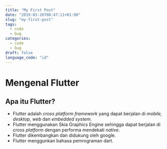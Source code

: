 ```yaml
---
title: "My First Post"
date: "2019-03-26T08:47:11+01:00"
slug: "my-first-post"
tags: 
  - code
  - bug
categories:
  - code
  - bug
draft: false
language_code: "id"
---
```


# Mengenal Flutter

## Apa itu Flutter?

- Flutter adalah *cross platform framework* yang dapat berjalan di *mobile, desktop, web* dan *embedded system*.
- Flutter menggunakan Skia Graphics Engine sehingga dapat berjalan di *cross platform* dengan performa mendekati *native*.
- Flutter dikembangkan dan didukung oleh google.
- Flutter menggunkan bahasa pemrograman dart.



